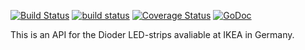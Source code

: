 [![Build Status](https://travis-ci.org/piLights/dioder.svg?branch=master)](https://travis-ci.org/piLights/dioder)
[![build status](https://gitlab.com/piLights/dioder/badges/master/build.svg)](https://gitlab.com/piLights/dioder/commits/master)
[![Coverage Status](https://coveralls.io/repos/github/piLights/dioder/badge.svg?branch=master)](https://coveralls.io/github/piLights/dioder?branch=master)
[![GoDoc](https://godoc.org/github.com/piLights/dioder?status.svg)](https://godoc.org/github.com/piLights/dioder)

This is an API for the Dioder LED-strips avaliable at IKEA in Germany.

